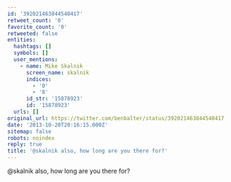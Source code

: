 ```yaml
---
id: '392021463844540417'
retweet_count: '0'
favorite_count: '0'
retweeted: false
entities:
  hashtags: []
  symbols: []
  user_mentions:
    - name: Mike Skalnik
      screen_name: skalnik
      indices:
        - '0'
        - '8'
      id_str: '15878923'
      id: '15878923'
  urls: []
original_url: https://twitter.com/benbalter/status/392021463844540417
date: '2013-10-20T20:16:15.000Z'
sitemap: false
robots: noindex
reply: true
title: '@skalnik also, how long are you there for?'
---
```


@skalnik also, how long are you there for?